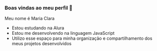 ### Boas vindas ao meu perfil 🩷

Meu nome é Maria Clara 

- Estou estudando na Alura
- Estou me desenvolvendo na linguagem JavaScript
- Utilizo esse espaço para minha organização e compartilhamento dos meus projetos desenvolvidos 
